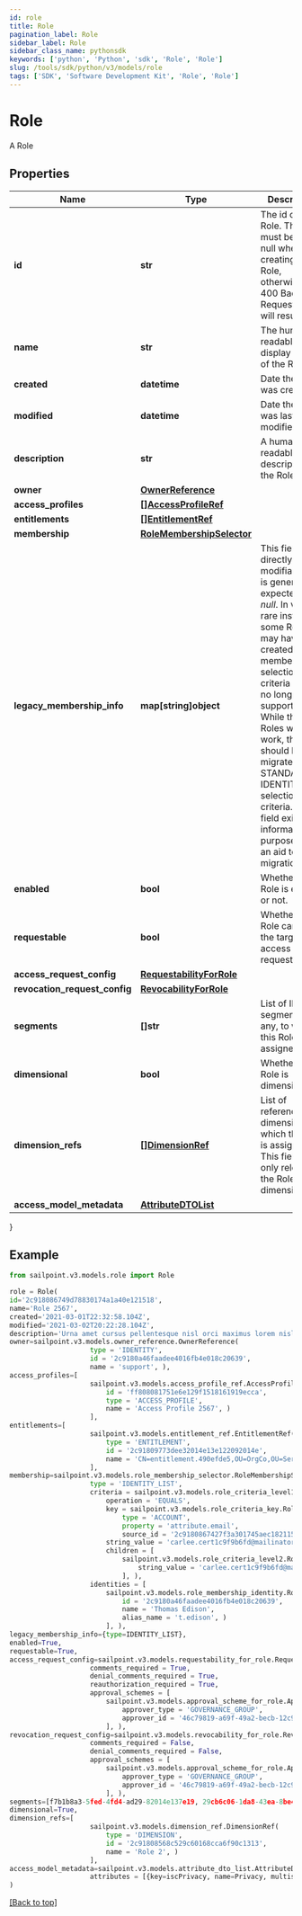 ```yaml
---
id: role
title: Role
pagination_label: Role
sidebar_label: Role
sidebar_class_name: pythonsdk
keywords: ['python', 'Python', 'sdk', 'Role', 'Role']
slug: /tools/sdk/python/v3/models/role
tags: ['SDK', 'Software Development Kit', 'Role', 'Role']
---
```


# Role

A Role

## Properties

| Name | Type | Description | Notes |
| --- | --- | --- | --- |
| **id** | **str** | The id of the Role. This field must be left null when creating an Role, otherwise a 400 Bad Request error will result. | [optional] |
| **name** | **str** | The human-readable display name of the Role | [required] |
| **created** | **datetime** | Date the Role was created | [optional] [readonly] |
| **modified** | **datetime** | Date the Role was last modified. | [optional] [readonly] |
| **description** | **str** | A human-readable description of the Role | [optional] |
| **owner** | [**OwnerReference**](owner-reference) |  | [required] |
| **access_profiles** | [**[]AccessProfileRef**](access-profile-ref) |  | [optional] |
| **entitlements** | [**[]EntitlementRef**](entitlement-ref) |  | [optional] |
| **membership** | [**RoleMembershipSelector**](role-membership-selector) |  | [optional] |
| **legacy_membership_info** | **map[string]object** | This field is not directly modifiable and is generally expected to be _null_. In very rare instances, some Roles may have been created using membership selection criteria that are no longer fully supported. While these Roles will still work, they should be migrated to STANDARD or IDENTITY_LIST selection criteria. This field exists for informational purposes as an aid to such migration. | [optional] |
| **enabled** | **bool** | Whether the Role is enabled or not. | [optional] [default to False] |
| **requestable** | **bool** | Whether the Role can be the target of access requests. | [optional] [default to False] |
| **access_request_config** | [**RequestabilityForRole**](requestability-for-role) |  | [optional] |
| **revocation_request_config** | [**RevocabilityForRole**](revocability-for-role) |  | [optional] |
| **segments** | **[]str** | List of IDs of segments, if any, to which this Role is assigned. | [optional] |
| **dimensional** | **bool** | Whether the Role is dimensional. | [optional] [default to False] |
| **dimension_refs** | [**[]DimensionRef**](dimension-ref) | List of references to dimensions to which this Role is assigned. This field is only relevant if the Role is dimensional. | [optional] |
| **access_model_metadata** | [**AttributeDTOList**](attribute-dto-list) |  | [optional] |

}

## Example

```python
from sailpoint.v3.models.role import Role

role = Role(
id='2c918086749d78830174a1a40e121518',
name='Role 2567',
created='2021-03-01T22:32:58.104Z',
modified='2021-03-02T20:22:28.104Z',
description='Urna amet cursus pellentesque nisl orci maximus lorem nisl euismod fusce morbi placerat adipiscing maecenas nisi tristique et metus et lacus sed morbi nunc nisl maximus magna arcu varius sollicitudin elementum enim maecenas nisi id ipsum tempus fusce diam ipsum tortor.',
owner=sailpoint.v3.models.owner_reference.OwnerReference(
                    type = 'IDENTITY',
                    id = '2c9180a46faadee4016fb4e018c20639',
                    name = 'support', ),
access_profiles=[
                    sailpoint.v3.models.access_profile_ref.AccessProfileRef(
                        id = 'ff808081751e6e129f1518161919ecca',
                        type = 'ACCESS_PROFILE',
                        name = 'Access Profile 2567', )
                    ],
entitlements=[
                    sailpoint.v3.models.entitlement_ref.EntitlementRef(
                        type = 'ENTITLEMENT',
                        id = '2c91809773dee32014e13e122092014e',
                        name = 'CN=entitlement.490efde5,OU=OrgCo,OU=ServiceDept,DC=HQAD,DC=local', )
                    ],
membership=sailpoint.v3.models.role_membership_selector.RoleMembershipSelector(
                    type = 'IDENTITY_LIST',
                    criteria = sailpoint.v3.models.role_criteria_level1.RoleCriteriaLevel1(
                        operation = 'EQUALS',
                        key = sailpoint.v3.models.role_criteria_key.RoleCriteriaKey(
                            type = 'ACCOUNT',
                            property = 'attribute.email',
                            source_id = '2c9180867427f3a301745aec18211519', ),
                        string_value = 'carlee.cert1c9f9b6fd@mailinator.com',
                        children = [
                            sailpoint.v3.models.role_criteria_level2.RoleCriteriaLevel2(
                                string_value = 'carlee.cert1c9f9b6fd@mailinator.com', )
                            ], ),
                    identities = [
                        sailpoint.v3.models.role_membership_identity.RoleMembershipIdentity(
                            id = '2c9180a46faadee4016fb4e018c20639',
                            name = 'Thomas Edison',
                            alias_name = 't.edison', )
                        ], ),
legacy_membership_info={type=IDENTITY_LIST},
enabled=True,
requestable=True,
access_request_config=sailpoint.v3.models.requestability_for_role.RequestabilityForRole(
                    comments_required = True,
                    denial_comments_required = True,
                    reauthorization_required = True,
                    approval_schemes = [
                        sailpoint.v3.models.approval_scheme_for_role.ApprovalSchemeForRole(
                            approver_type = 'GOVERNANCE_GROUP',
                            approver_id = '46c79819-a69f-49a2-becb-12c971ae66c6', )
                        ], ),
revocation_request_config=sailpoint.v3.models.revocability_for_role.RevocabilityForRole(
                    comments_required = False,
                    denial_comments_required = False,
                    approval_schemes = [
                        sailpoint.v3.models.approval_scheme_for_role.ApprovalSchemeForRole(
                            approver_type = 'GOVERNANCE_GROUP',
                            approver_id = '46c79819-a69f-49a2-becb-12c971ae66c6', )
                        ], ),
segments=[f7b1b8a3-5fed-4fd4-ad29-82014e137e19, 29cb6c06-1da8-43ea-8be4-b3125f248f2a],
dimensional=True,
dimension_refs=[
                    sailpoint.v3.models.dimension_ref.DimensionRef(
                        type = 'DIMENSION',
                        id = '2c91808568c529c60168cca6f90c1313',
                        name = 'Role 2', )
                    ],
access_model_metadata=sailpoint.v3.models.attribute_dto_list.AttributeDTOList(
                    attributes = [{key=iscPrivacy, name=Privacy, multiselect=false, status=active, type=governance, objectTypes=[all], description=Specifies the level of privacy associated with an access item., values=[{value=public, name=Public, status=active}]}], )
)

```

[[Back to top]](#)
